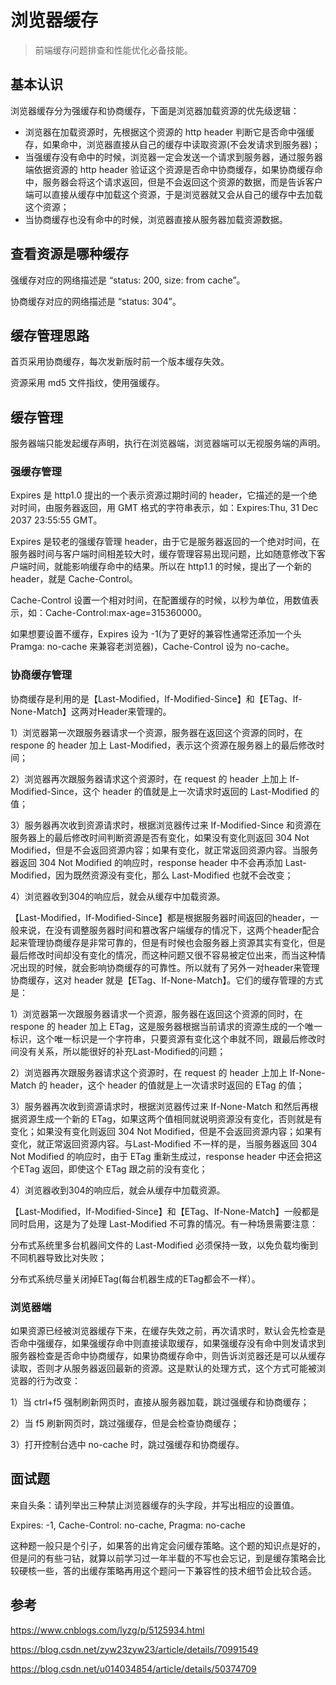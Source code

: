 # 浏览器缓存

> 前端缓存问题排查和性能优化必备技能。

## 基本认识

浏览器缓存分为强缓存和协商缓存，下面是浏览器加载资源的优先级逻辑：

 - 浏览器在加载资源时，先根据这个资源的 http header 判断它是否命中强缓存，如果命中，浏览器直接从自己的缓存中读取资源(不会发请求到服务器)；
 - 当强缓存没有命中的时候，浏览器一定会发送一个请求到服务器，通过服务器端依据资源的 http header 验证这个资源是否命中协商缓存，如果协商缓存命中，服务器会将这个请求返回，但是不会返回这个资源的数据，而是告诉客户端可以直接从缓存中加载这个资源，于是浏览器就又会从自己的缓存中去加载这个资源；
 - 当协商缓存也没有命中的时候，浏览器直接从服务器加载资源数据。

## 查看资源是哪种缓存

强缓存对应的网络描述是 “status: 200, size: from cache”。

协商缓存对应的网络描述是 “status: 304”。

## 缓存管理思路

首页采用协商缓存，每次发新版时前一个版本缓存失效。

资源采用 md5 文件指纹，使用强缓存。

## 缓存管理

服务器端只能发起缓存声明，执行在浏览器端，浏览器端可以无视服务端的声明。

### 强缓存管理

Expires 是 http1.0 提出的一个表示资源过期时间的 header，它描述的是一个绝对时间，由服务器返回，用 GMT 格式的字符串表示，如：Expires:Thu, 31 Dec 2037 23:55:55 GMT。

Expires 是较老的强缓存管理 header，由于它是服务器返回的一个绝对时间，在服务器时间与客户端时间相差较大时，缓存管理容易出现问题，比如随意修改下客户端时间，就能影响缓存命中的结果。所以在 http1.1 的时候，提出了一个新的 header，就是 Cache-Control。

Cache-Control 设置一个相对时间，在配置缓存的时候，以秒为单位，用数值表示，如：Cache-Control:max-age=315360000。

如果想要设置不缓存，Expires 设为 -1(为了更好的兼容性通常还添加一个头 Pramga: no-cache 来兼容老浏览器)，Cache-Control 设为 no-cache。

### 协商缓存管理

协商缓存是利用的是【Last-Modified，If-Modified-Since】和【ETag、If-None-Match】这两对Header来管理的。

1）浏览器第一次跟服务器请求一个资源，服务器在返回这个资源的同时，在 respone 的 header 加上 Last-Modified，表示这个资源在服务器上的最后修改时间；

2）浏览器再次跟服务器请求这个资源时，在 request 的 header 上加上 If-Modified-Since，这个 header 的值就是上一次请求时返回的 Last-Modified 的值；

3）服务器再次收到资源请求时，根据浏览器传过来 If-Modified-Since 和资源在服务器上的最后修改时间判断资源是否有变化，如果没有变化则返回 304 Not Modified，但是不会返回资源内容；如果有变化，就正常返回资源内容。当服务器返回 304 Not Modified 的响应时，response header 中不会再添加 Last-Modified，因为既然资源没有变化，那么 Last-Modified 也就不会改变；

4）浏览器收到304的响应后，就会从缓存中加载资源。

【Last-Modified，If-Modified-Since】都是根据服务器时间返回的header，一般来说，在没有调整服务器时间和篡改客户端缓存的情况下，这两个header配合起来管理协商缓存是非常可靠的，但是有时候也会服务器上资源其实有变化，但是最后修改时间却没有变化的情况，而这种问题又很不容易被定位出来，而当这种情况出现的时候，就会影响协商缓存的可靠性。所以就有了另外一对header来管理协商缓存，这对 header 就是【ETag、If-None-Match】。它们的缓存管理的方式是：

1）浏览器第一次跟服务器请求一个资源，服务器在返回这个资源的同时，在 respone 的 header 加上 ETag，这是服务器根据当前请求的资源生成的一个唯一标识，这个唯一标识是一个字符串，只要资源有变化这个串就不同，跟最后修改时间没有关系，所以能很好的补充Last-Modified的问题；

2）浏览器再次跟服务器请求这个资源时，在 request 的 header 上加上 If-None-Match 的 header，这个 header 的值就是上一次请求时返回的 ETag 的值；

3）服务器再次收到资源请求时，根据浏览器传过来 If-None-Match 和然后再根据资源生成一个新的 ETag，如果这两个值相同就说明资源没有变化，否则就是有变化；如果没有变化则返回 304 Not Modified，但是不会返回资源内容；如果有变化，就正常返回资源内容。与Last-Modified 不一样的是，当服务器返回 304 Not Modified 的响应时，由于 ETag 重新生成过，response header 中还会把这个ETag 返回，即使这个 ETag 跟之前的没有变化；

4）浏览器收到304的响应后，就会从缓存中加载资源。

【Last-Modified，If-Modified-Since】和【ETag、If-None-Match】一般都是同时启用，这是为了处理 Last-Modified 不可靠的情况。有一种场景需要注意：

分布式系统里多台机器间文件的 Last-Modified 必须保持一致，以免负载均衡到不同机器导致比对失败；

分布式系统尽量关闭掉ETag(每台机器生成的ETag都会不一样）。

### 浏览器端

如果资源已经被浏览器缓存下来，在缓存失效之前，再次请求时，默认会先检查是否命中强缓存，如果强缓存命中则直接读取缓存，如果强缓存没有命中则发请求到服务器检查是否命中协商缓存，如果协商缓存命中，则告诉浏览器还是可以从缓存读取，否则才从服务器返回最新的资源。这是默认的处理方式，这个方式可能被浏览器的行为改变：

1）当 ctrl+f5 强制刷新网页时，直接从服务器加载，跳过强缓存和协商缓存；

2）当 f5 刷新网页时，跳过强缓存，但是会检查协商缓存；

3）打开控制台选中 no-cache 时，跳过强缓存和协商缓存。

## 面试题

来自头条：请列举出三种禁止浏览器缓存的头字段，并写出相应的设置值。

Expires: -1, Cache-Control: no-cache, Pragma: no-cache

这种题一般只是个引子，如果答的出肯定会问缓存策略。这个题的知识点是好的，但是问的有些刁钻，就算以前学习过一年半载的不写也会忘记，到是缓存策略会比较硬核一些，答的出缓存策略再用这个题问一下兼容性的技术细节会比较合适。

## 参考

https://www.cnblogs.com/lyzg/p/5125934.html

https://blog.csdn.net/zyw23zyw23/article/details/70991549

https://blog.csdn.net/u014034854/article/details/50374709

